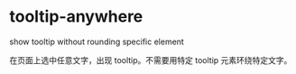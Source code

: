 # tooltip-anywhere
show tooltip without rounding specific element

在页面上选中任意文字，出现 tooltip。不需要用特定 tooltip 元素环绕特定文字。
